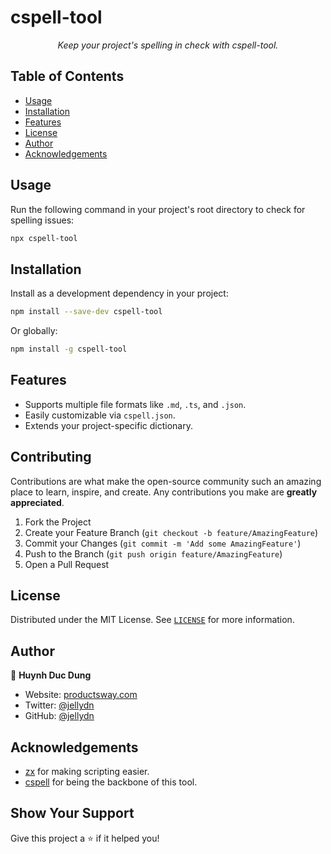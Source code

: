 # cspell-tool

<p align="center">
  <em>Keep your project's spelling in check with cspell-tool.</em>
</p>

## Table of Contents

- [Usage](#usage)
- [Installation](#installation)
- [Features](#features)
- [License](#license)
- [Author](#author)
- [Acknowledgements](#acknowledgements)

## Usage

Run the following command in your project's root directory to check for spelling issues:

```sh
npx cspell-tool
```

## Installation

Install as a development dependency in your project:

```sh
npm install --save-dev cspell-tool
```

Or globally:

```sh
npm install -g cspell-tool
```

## Features

- Supports multiple file formats like `.md`, `.ts`, and `.json`.
- Easily customizable via `cspell.json`.
- Extends your project-specific dictionary.

## Contributing

Contributions are what make the open-source community such an amazing place to learn, inspire, and create. Any contributions you make are **greatly appreciated**.

1. Fork the Project
2. Create your Feature Branch (`git checkout -b feature/AmazingFeature`)
3. Commit your Changes (`git commit -m 'Add some AmazingFeature'`)
4. Push to the Branch (`git push origin feature/AmazingFeature`)
5. Open a Pull Request

## License

Distributed under the MIT License. See [`LICENSE`](./LICENSE) for more information.

## Author

👤 **Huynh Duc Dung**

- Website: [productsway.com](https://productsway.com)
- Twitter: [@jellydn](https://twitter.com/jellydn)
- GitHub: [@jellydn](https://github.com/jellydn)

## Acknowledgements

- [zx](https://github.com/google/zx) for making scripting easier.
- [cspell](https://github.com/streetsidesoftware/cspell) for being the backbone of this tool.

## Show Your Support

Give this project a ⭐️ if it helped you!
